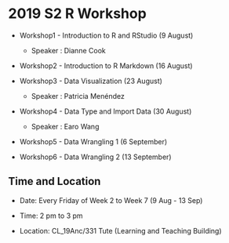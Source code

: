# 2019 S2 R Workshop

* Workshop1 - Introduction to R and RStudio (9 August)

   * Speaker : Dianne Cook

* Workshop2 - Introduction to R Markdown (16 August)

* Workshop3 - Data Visualization (23 August)

   * Speaker : Patricia Menéndez

* Workshop4 - Data Type and Import Data (30 August)

   * Speaker : Earo Wang

* Workshop5 - Data Wrangling 1 (6 September)

* Workshop6 - Data Wrangling 2 (13 September)


## Time and Location

* Date: Every Friday of Week 2 to Week 7 (9 Aug - 13 Sep)

* Time: 2 pm to 3 pm

* Location: CL_19Anc/331 Tute (Learning and Teaching Building)   
